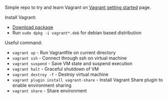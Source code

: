 Simple repo to try and learn Vagrant on [Vagrant getting started](https://learn.hashicorp.com/collections/vagrant/getting-started) page.

Install Vagrant:
- [Download package](https://www.vagrantup.com/downloads)
- Run `sudo dpkg -i vagrant*.deb` for debian based distribution


Useful command:
- `vagrant up` - Run Vagrantfile on current directory
- `vagrant ssh` - Connect through ssh on virtual machine
- `vagrant suspend` - Save VM state and suspend execution
- `vagrant halt` - Graceful shutdown of VM
- `vagrant destroy -f` - Destroy virtual machine
- `vagrant plugin install vagrant-share` - Install Vagrant Share plugin to enable environment sharing
- `vagrant share` - Share environment


